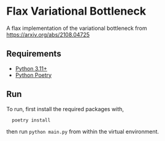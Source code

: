 # Flax Variational Bottleneck

A flax implementation of the variational bottleneck from https://arxiv.org/abs/2108.04725

## Requirements

- [Python 3.11+](https://python.org)
- [Python Poetry](https://python-poetry.org)

## Run

To run, first install the required packages with,

```sh
  poetry install
```

then run `python main.py` from within the virtual environment.

